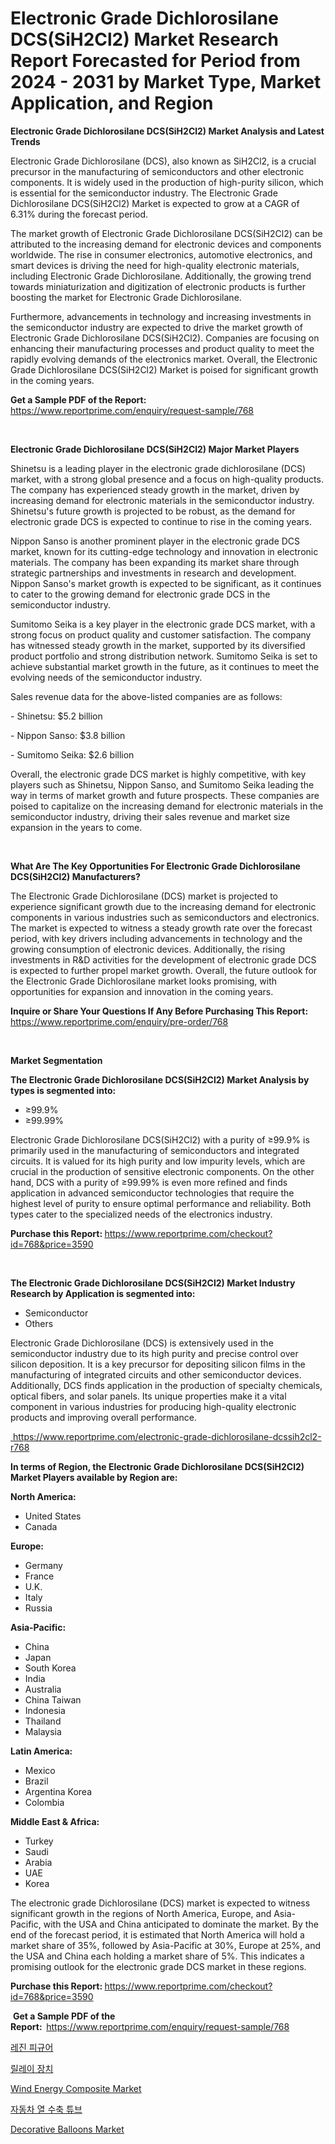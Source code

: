 <p><h1>Electronic Grade Dichlorosilane DCS(SiH2Cl2) Market Research Report Forecasted for Period from 2024 -  2031 by Market Type, Market Application, and Region</h1></p><p><strong>Electronic Grade Dichlorosilane DCS(SiH2Cl2) Market Analysis and Latest Trends</strong></p>
<p><p>Electronic Grade Dichlorosilane (DCS), also known as SiH2Cl2, is a crucial precursor in the manufacturing of semiconductors and other electronic components. It is widely used in the production of high-purity silicon, which is essential for the semiconductor industry. The Electronic Grade Dichlorosilane DCS(SiH2Cl2) Market is expected to grow at a CAGR of 6.31% during the forecast period.</p><p>The market growth of Electronic Grade Dichlorosilane DCS(SiH2Cl2) can be attributed to the increasing demand for electronic devices and components worldwide. The rise in consumer electronics, automotive electronics, and smart devices is driving the need for high-quality electronic materials, including Electronic Grade Dichlorosilane. Additionally, the growing trend towards miniaturization and digitization of electronic products is further boosting the market for Electronic Grade Dichlorosilane.</p><p>Furthermore, advancements in technology and increasing investments in the semiconductor industry are expected to drive the market growth of Electronic Grade Dichlorosilane DCS(SiH2Cl2). Companies are focusing on enhancing their manufacturing processes and product quality to meet the rapidly evolving demands of the electronics market. Overall, the Electronic Grade Dichlorosilane DCS(SiH2Cl2) Market is poised for significant growth in the coming years.</p></p>
<p><strong>Get a Sample PDF of the Report:&nbsp;</strong> <a href="https://www.reportprime.com/enquiry/request-sample/768">https://www.reportprime.com/enquiry/request-sample/768</a></p>
<p>&nbsp;</p>
<p><strong>Electronic Grade Dichlorosilane DCS(SiH2Cl2) Major Market Players</strong></p>
<p><p>Shinetsu is a leading player in the electronic grade dichlorosilane (DCS) market, with a strong global presence and a focus on high-quality products. The company has experienced steady growth in the market, driven by increasing demand for electronic materials in the semiconductor industry. Shinetsu's future growth is projected to be robust, as the demand for electronic grade DCS is expected to continue to rise in the coming years.</p><p>Nippon Sanso is another prominent player in the electronic grade DCS market, known for its cutting-edge technology and innovation in electronic materials. The company has been expanding its market share through strategic partnerships and investments in research and development. Nippon Sanso's market growth is expected to be significant, as it continues to cater to the growing demand for electronic grade DCS in the semiconductor industry.</p><p>Sumitomo Seika is a key player in the electronic grade DCS market, with a strong focus on product quality and customer satisfaction. The company has witnessed steady growth in the market, supported by its diversified product portfolio and strong distribution network. Sumitomo Seika is set to achieve substantial market growth in the future, as it continues to meet the evolving needs of the semiconductor industry.</p><p>Sales revenue data for the above-listed companies are as follows:</p><p>- Shinetsu: $5.2 billion</p><p>- Nippon Sanso: $3.8 billion</p><p>- Sumitomo Seika: $2.6 billion</p><p>Overall, the electronic grade DCS market is highly competitive, with key players such as Shinetsu, Nippon Sanso, and Sumitomo Seika leading the way in terms of market growth and future prospects. These companies are poised to capitalize on the increasing demand for electronic materials in the semiconductor industry, driving their sales revenue and market size expansion in the years to come.</p></p>
<p>&nbsp;</p>
<p><strong>What Are The Key Opportunities For Electronic Grade Dichlorosilane DCS(SiH2Cl2) Manufacturers?</strong></p>
<p><p>The Electronic Grade Dichlorosilane (DCS) market is projected to experience significant growth due to the increasing demand for electronic components in various industries such as semiconductors and electronics. The market is expected to witness a steady growth rate over the forecast period, with key drivers including advancements in technology and the growing consumption of electronic devices. Additionally, the rising investments in R&D activities for the development of electronic grade DCS is expected to further propel market growth. Overall, the future outlook for the Electronic Grade Dichlorosilane market looks promising, with opportunities for expansion and innovation in the coming years.</p></p>
<p><strong>Inquire or Share Your Questions If Any Before Purchasing This Report:</strong> <a href="https://www.reportprime.com/enquiry/pre-order/768">https://www.reportprime.com/enquiry/pre-order/768</a></p>
<p>&nbsp;</p>
<p><strong>Market Segmentation</strong></p>
<p><strong>The Electronic Grade Dichlorosilane DCS(SiH2Cl2) Market Analysis by types is segmented into:</strong></p>
<p><ul><li>≥99.9%</li><li>≥99.99%</li></ul></p>
<p><p>Electronic Grade Dichlorosilane DCS(SiH2Cl2) with a purity of ≥99.9% is primarily used in the manufacturing of semiconductors and integrated circuits. It is valued for its high purity and low impurity levels, which are crucial in the production of sensitive electronic components. On the other hand, DCS with a purity of ≥99.99% is even more refined and finds application in advanced semiconductor technologies that require the highest level of purity to ensure optimal performance and reliability. Both types cater to the specialized needs of the electronics industry.</p></p>
<p><strong>Purchase this Report:&nbsp;</strong><a href="https://www.reportprime.com/checkout?id=768&price=3590">https://www.reportprime.com/checkout?id=768&price=3590</a></p>
<p>&nbsp;</p>
<p><strong>The Electronic Grade Dichlorosilane DCS(SiH2Cl2) Market Industry Research by Application is segmented into:</strong></p>
<p><ul><li>Semiconductor</li><li>Others</li></ul></p>
<p><p>Electronic Grade Dichlorosilane (DCS) is extensively used in the semiconductor industry due to its high purity and precise control over silicon deposition. It is a key precursor for depositing silicon films in the manufacturing of integrated circuits and other semiconductor devices. Additionally, DCS finds application in the production of specialty chemicals, optical fibers, and solar panels. Its unique properties make it a vital component in various industries for producing high-quality electronic products and improving overall performance.</p></p>
<p><a href="https://www.reportprime.com/electronic-grade-dichlorosilane-dcssih2cl2-r768">&nbsp;https://www.reportprime.com/electronic-grade-dichlorosilane-dcssih2cl2-r768</a></p>
<p><strong>In terms of Region, the Electronic Grade Dichlorosilane DCS(SiH2Cl2) Market Players available by Region are:</strong></p>
<p>
    <p> <strong> North America: </strong>
        <ul>
            <li>United States</li>
            <li>Canada</li>
        </ul>
        </p> 
    <p> <strong> Europe: </strong>
        <ul>
            <li>Germany</li>
            <li>France</li>
            <li>U.K.</li>
            <li>Italy</li>
            <li>Russia</li>
        </ul>
        </p> 
    <p> <strong> Asia-Pacific: </strong>
        <ul>
            <li>China</li>
            <li>Japan</li>
            <li>South Korea</li>
            <li>India</li>
            <li>Australia</li>
            <li>China Taiwan</li>
            <li>Indonesia</li>
            <li>Thailand</li>
            <li>Malaysia</li>
        </ul>
        </p> 
    <p> <strong> Latin America: </strong>
        <ul>
            <li>Mexico</li>
            <li>Brazil</li>
            <li>Argentina Korea</li>
            <li>Colombia</li>
        </ul>
        </p> 
    <p> <strong> Middle East & Africa: </strong>
        <ul>
            <li>Turkey</li>
            <li>Saudi</li>
            <li>Arabia</li>
            <li>UAE</li>
            <li>Korea</li>
        </ul>
    </p>
    </p>
<p><p>The electronic grade Dichlorosilane (DCS) market is expected to witness significant growth in the regions of North America, Europe, and Asia-Pacific, with the USA and China anticipated to dominate the market. By the end of the forecast period, it is estimated that North America will hold a market share of 35%, followed by Asia-Pacific at 30%, Europe at 25%, and the USA and China each holding a market share of 5%. This indicates a promising outlook for the electronic grade DCS market in these regions.</p></p>
<p><strong>Purchase this Report: </strong><a href="https://www.reportprime.com/checkout?id=768&price=3590">https://www.reportprime.com/checkout?id=768&price=3590</a></p>
<p>&nbsp;<strong>Get a Sample PDF of the Report:&nbsp;&nbsp;</strong><a href="https://www.reportprime.com/enquiry/request-sample/768">https://www.reportprime.com/enquiry/request-sample/768</a></p>
<p><strong></strong></p>
<p><p><a href="https://medium.com/@fredajerde/%EC%88%98%EC%A7%80-%ED%94%BC%EA%B7%9C%EC%96%B4-%EC%8B%9C%EC%9E%A5-%EB%B6%84%EC%84%9D-%EA%B8%80%EB%A1%9C%EB%B2%8C-%EC%82%B0%EC%97%85-%EC%A0%84%EB%A7%9D-%EB%B0%8F-%EC%98%88%EC%B8%A1-2024%EB%85%84%EB%B6%80%ED%84%B0-2031%EB%85%84%EA%B9%8C%EC%A7%80-5f1af1222886">레진 피규어</a></p><p><a href="https://github.com/darrellockm3ytan895656/Market-Research-Report-List-1/blob/main/505796367818.md">릴레이 장치</a></p><p><a href="https://github.com/shotows/Market-Research-Report-List-2/blob/main/wind-energy-composite-market.md">Wind Energy Composite Market</a></p><p><a href="https://github.com/Penelolack456456/Market-Research-Report-List-1/blob/main/960954267817.md">자동차 열 수축 튜브</a></p><p><a href="https://www.linkedin.com/pulse/decorative-balloons-market-share-evolution-growth-zniae">Decorative Balloons Market</a></p></p>
